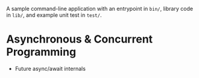 A sample command-line application with an entrypoint in `bin/`, library code
in `lib/`, and example unit test in `test/`.

# Asynchronous & Concurrent Programming
 - Future async/await internals
 